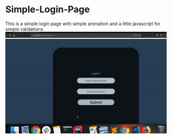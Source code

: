 # Simple-Login-Page
This is a simple login page with simple animation and a little javascript for simple validations
![](demo.gif)

